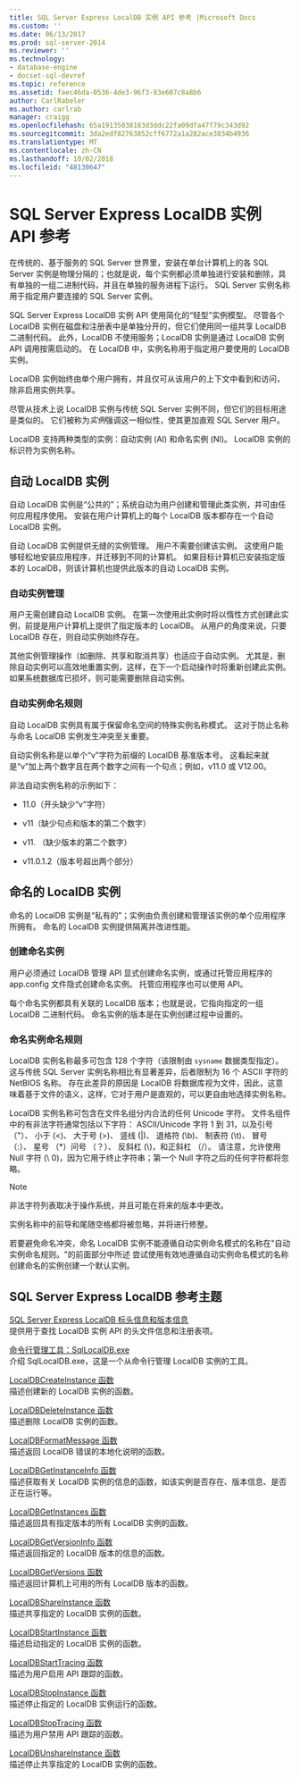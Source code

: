 ```yaml
---
title: SQL Server Express LocalDB 实例 API 参考 |Microsoft Docs
ms.custom: ''
ms.date: 06/13/2017
ms.prod: sql-server-2014
ms.reviewer: ''
ms.technology:
- database-engine
- docset-sql-devref
ms.topic: reference
ms.assetid: faec46da-0536-4de3-96f3-83e607c8a8b6
author: CarlRabeler
ms.author: carlrab
manager: craigg
ms.openlocfilehash: 65a19135038183d3ddc22fa09dfa47f79c343d92
ms.sourcegitcommit: 3da2edf82763852cff6772a1a282ace3034b4936
ms.translationtype: MT
ms.contentlocale: zh-CN
ms.lasthandoff: 10/02/2018
ms.locfileid: "48130647"
---
```

# <a name="sql-server-express-localdb-instance-api-reference"></a>SQL Server Express LocalDB 实例 API 参考
  在传统的、基于服务的 SQL Server 世界里，安装在单台计算机上的各 SQL Server 实例是物理分隔的；也就是说，每个实例都必须单独进行安装和删除，具有单独的一组二进制代码，并且在单独的服务进程下运行。 SQL Server 实例名称用于指定用户要连接的 SQL Server 实例。  
  
 SQL Server Express LocalDB 实例 API 使用简化的“轻型”实例模型。 尽管各个 LocalDB 实例在磁盘和注册表中是单独分开的，但它们使用同一组共享 LocalDB 二进制代码。 此外，LocalDB 不使用服务；LocalDB 实例是通过 LocalDB 实例 API 调用按需启动的。 在 LocalDB 中，实例名称用于指定用户要使用的 LocalDB 实例。  
  
 LocalDB 实例始终由单个用户拥有，并且仅可从该用户的上下文中看到和访问，除非启用实例共享。  
  
 尽管从技术上说 LocalDB 实例与传统 SQL Server 实例不同，但它们的目标用途是类似的。 它们被称为*实例*强调这一相似性，使其更加直观 SQL Server 用户。  
  
 LocalDB 支持两种类型的实例：自动实例 (AI) 和命名实例 (NI)。 LocalDB 实例的标识符为实例名称。  
  
## <a name="automatic-localdb-instances"></a>自动 LocalDB 实例  
 自动 LocalDB 实例是“公共的”；系统自动为用户创建和管理此类实例，并可由任何应用程序使用。 安装在用户计算机上的每个 LocalDB 版本都存在一个自动 LocalDB 实例。  
  
 自动 LocalDB 实例提供无缝的实例管理。 用户不需要创建该实例。 这使用户能够轻松地安装应用程序，并迁移到不同的计算机。 如果目标计算机已安装指定版本的 LocalDB，则该计算机也提供此版本的自动 LocalDB 实例。  
  
### <a name="automatic-instance-management"></a>自动实例管理  
 用户无需创建自动 LocalDB 实例。 在第一次使用此实例时将以惰性方式创建此实例，前提是用户计算机上提供了指定版本的 LocalDB。 从用户的角度来说，只要 LocalDB 存在，则自动实例始终存在。  
  
 其他实例管理操作（如删除、共享和取消共享）也适应于自动实例。 尤其是，删除自动实例可以高效地重置实例，这样，在下一个启动操作时将重新创建此实例。 如果系统数据库已损坏，则可能需要删除自动实例。  
  
### <a name="automatic-instance-naming-rules"></a>自动实例命名规则  
 自动 LocalDB 实例具有属于保留命名空间的特殊实例名称模式。 这对于防止名称与命名 LocalDB 实例发生冲突至关重要。  
  
 自动实例名称是以单个“v”字符为前缀的 LocalDB 基准版本号。 这看起来就是“v”加上两个数字且在两个数字之间有一个句点；例如，v11.0 或 V12.00。  
  
 非法自动实例名称的示例如下：  
  
-   11.0（开头缺少“v”字符）  
  
-   v11（缺少句点和版本的第二个数字）  
  
-   v11. （缺少版本的第二个数字）  
  
-   v11.0.1.2（版本号超出两个部分）  
  
## <a name="named-localdb-instances"></a>命名的 LocalDB 实例  
 命名的 LocalDB 实例是“私有的”；实例由负责创建和管理该实例的单个应用程序所拥有。 命名的 LocalDB 实例提供隔离并改进性能。  
  
### <a name="named-instance-creation"></a>创建命名实例  
 用户必须通过 LocalDB 管理 API 显式创建命名实例，或通过托管应用程序的 app.config 文件隐式创建命名实例。 托管应用程序也可以使用 API。  
  
 每个命名实例都具有关联的 LocalDB 版本；也就是说，它指向指定的一组 LocalDB 二进制代码。 命名实例的版本是在实例创建过程中设置的。  
  
### <a name="named-instance-naming-rules"></a>命名实例命名规则  
 LocalDB 实例名称最多可包含 128 个字符（该限制由 `sysname` 数据类型指定）。 这与传统 SQL Server 实例名称相比有显著差异，后者限制为 16 个 ASCII 字符的 NetBIOS 名称。 存在此差异的原因是 LocalDB 将数据库视为文件，因此，这意味着基于文件的语义，这样，它对于用户是直观的，可以更自由地选择实例名称。  
  
 LocalDB 实例名称可包含在文件名组分内合法的任何 Unicode 字符。 文件名组件中的有非法字符通常包括以下字符： ASCII/Unicode 字符 1 到 31，以及引号 （"）、 小于 (\<)、 大于号 (>)、 竖线 (|)、 退格符 (\b)、 制表符 (\t)、 冒号 （:）、 星号 （*）问号 （？）、 反斜杠 (\\)，和正斜杠 （/）。 请注意，允许使用 Null 字符 (\ 0)，因为它用于终止字符串；第一个 Null 字符之后的任何字符都将忽略。  
  
> [!NOTE]  
>  非法字符列表取决于操作系统，并且可能在将来的版本中更改。  
  
 实例名称中的前导和尾随空格都将被忽略，并将进行修整。  
  
 若要避免命名冲突，命名 LocalDB 实例不能遵循自动实例命名模式的名称在"自动实例命名规则。"的前面部分中所述 尝试使用有效地遵循自动实例命名模式的名称创建命名的实例创建一个默认实例。  
  
## <a name="sql-server-express-localdb-reference-topics"></a>SQL Server Express LocalDB 参考主题  
 [SQL Server Express LocalDB 标头信息和版本信息](sql-server-express-localdb-header-and-version-information.md)  
 提供用于查找 LocalDB 实例 API 的头文件信息和注册表项。  
  
 [命令行管理工具：SqlLocalDB.exe](command-line-management-tool-sqllocaldb-exe.md)  
 介绍 SqlLocalDB.exe，这是一个从命令行管理 LocalDB 实例的工具。  
  
 [LocalDBCreateInstance 函数](localdbcreateinstance-function.md)  
 描述创建新的 LocalDB 实例的函数。  
  
 [LocalDBDeleteInstance 函数](localdbdeleteinstance-function.md)  
 描述删除 LocalDB 实例的函数。  
  
 [LocalDBFormatMessage 函数](localdbformatmessage-function.md)  
 描述返回 LocalDB 错误的本地化说明的函数。  
  
 [LocalDBGetInstanceInfo 函数](localdbgetinstanceinfo-function.md)  
 描述获取有关 LocalDB 实例的信息的函数，如该实例是否存在、版本信息、是否正在运行等。  
  
 [LocalDBGetInstances 函数](localdbgetinstances-function.md)  
 描述返回具有指定版本的所有 LocalDB 实例的函数。  
  
 [LocalDBGetVersionInfo 函数](localdbgetversioninfo-function.md)  
 描述返回指定的 LocalDB 版本的信息的函数。  
  
 [LocalDBGetVersions 函数](localdbgetversions-function.md)  
 描述返回计算机上可用的所有 LocalDB 版本的函数。  
  
 [LocalDBShareInstance 函数](localdbshareinstance-function.md)  
 描述共享指定的 LocalDB 实例的函数。  
  
 [LocalDBStartInstance 函数](localdbstartinstance-function.md)  
 描述启动指定的 LocalDB 实例的函数。  
  
 [LocalDBStartTracing 函数](localdbstarttracing-function.md)  
 描述为用户启用 API 跟踪的函数。  
  
 [LocalDBStopInstance 函数](localdbstopinstance-function.md)  
 描述停止指定的 LocalDB 实例运行的函数。  
  
 [LocalDBStopTracing 函数](localdbstoptracing-function.md)  
 描述为用户禁用 API 跟踪的函数。  
  
 [LocalDBUnshareInstance 函数](localdbunshareinstance-function.md)  
 描述停止共享指定的 LocalDB 实例的函数。  
  
  
